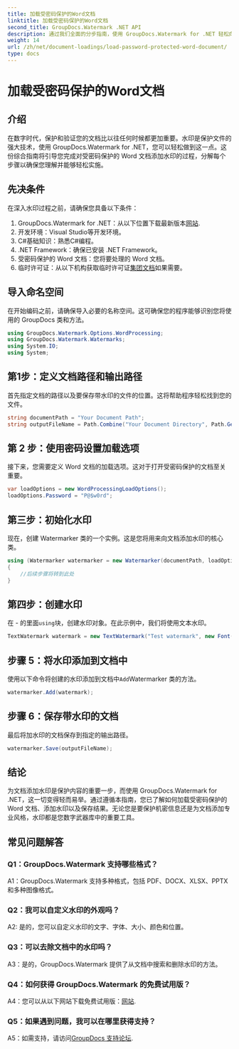 ```yaml
---
title: 加载受密码保护的Word文档
linktitle: 加载受密码保护的Word文档
second_title: GroupDocs.Watermark .NET API
description: 通过我们全面的分步指南，使用 GroupDocs.Watermark for .NET 轻松向受密码保护的 Word 文档添加水印。
weight: 14
url: /zh/net/document-loadings/load-password-protected-word-document/
type: docs
---
```

# 加载受密码保护的Word文档

## 介绍
在数字时代，保护和验证您的文档比以往任何时候都更加重要。水印是保护文件的强大技术，使用 GroupDocs.Watermark for .NET，您可以轻松做到这一点。这份综合指南将引导您完成对受密码保护的 Word 文档添加水印的过程，分解每个步骤以确保您理解并能够轻松实施。
## 先决条件
在深入水印过程之前，请确保您具备以下条件：
1.  GroupDocs.Watermark for .NET：从以下位置下载最新版本[网站](https://releases.groupdocs.com/Watermark/net/).
2. 开发环境：Visual Studio等开发环境。
3. C#基础知识：熟悉C#编程。
4. .NET Framework：确保已安装 .NET Framework。
5. 受密码保护的 Word 文档：您将要处理的 Word 文档。
6. 临时许可证：从以下机构获取临时许可证[集团文档](https://purchase.groupdocs.com/temporary-license/)如果需要。
## 导入命名空间
在开始编码之前，请确保导入必要的名称空间。这可确保您的程序能够识别您将使用的 GroupDocs 类和方法。
```csharp
using GroupDocs.Watermark.Options.WordProcessing;
using GroupDocs.Watermark.Watermarks;
using System.IO;
using System;
```
## 第1步：定义文档路径和输出路径
首先指定文档的路径以及要保存带水印的文件的位置。这将帮助程序轻松找到您的文件。
```csharp
string documentPath = "Your Document Path";
string outputFileName = Path.Combine("Your Document Directory", Path.GetFileName(documentPath));
```
## 第 2 步：使用密码设置加载选项
接下来，您需要定义 Word 文档的加载选项。这对于打开受密码保护的文档至关重要。
```csharp
var loadOptions = new WordProcessingLoadOptions();
loadOptions.Password = "P@$w0rd";
```
## 第三步：初始化水印
现在，创建 Watermarker 类的一个实例。这是您将用来向文档添加水印的核心类。
```csharp
using (Watermarker watermarker = new Watermarker(documentPath, loadOptions))
{
    //后续步骤将转到此处
}
```
## 第四步：创建水印
在 - 的里面`using`块，创建水印对象。在此示例中，我们将使用文本水印。
```csharp
TextWatermark watermark = new TextWatermark("Test watermark", new Font("Arial", 12));
```
## 步骤 5：将水印添加到文档中
使用以下命令将创建的水印添加到文档中`Add`Watermarker 类的方法。
```csharp
watermarker.Add(watermark);
```
## 步骤 6：保存带水印的文档
最后将加水印的文档保存到指定的输出路径。
```csharp
watermarker.Save(outputFileName);
```
## 结论
为文档添加水印是保护内容的重要一步，而使用 GroupDocs.Watermark for .NET，这一切变得轻而易举。通过遵循本指南，您已了解如何加载受密码保护的 Word 文档、添加水印以及保存结果。无论您是要保护机密信息还是为文档添加专业风格，水印都是您数字武器库中的重要工具。
## 常见问题解答
### Q1：GroupDocs.Watermark 支持哪些格式？
A1：GroupDocs.Watermark 支持多种格式，包括 PDF、DOCX、XLSX、PPTX 和多种图像格式。
### Q2：我可以自定义水印的外观吗？
A2: 是的，您可以自定义水印的文字、字体、大小、颜色和位置。
### Q3：可以去除文档中的水印吗？
A3：是的，GroupDocs.Watermark 提供了从文档中搜索和删除水印的方法。
### Q4：如何获得 GroupDocs.Watermark 的免费试用版？
 A4：您可以从以下网站下载免费试用版：[网站](https://releases.groupdocs.com/).
### Q5：如果遇到问题，我可以在哪里获得支持？
 A5：如需支持，请访问[GroupDocs 支持论坛](https://forum.groupdocs.com/c/watermark/19).